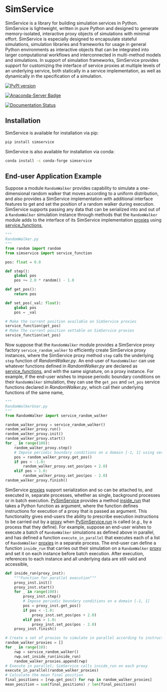# SimService

SimService is a library for building simulation services in Python.
SimService is lightweight, written in pure Python and designed to generate
memory-isolated, interactive proxy objects of simulations with minimal effort.
SimService is especially designed to encapsulate stateful simulations,
simulation libraries and frameworks for usage in general Python environments
as interactive objects that can be integrated into larger computational workflows
and interconnected in multi-method models and simulations. In support of simulation
frameworks, SimService provides support for customizing the interface of service
proxies at multiple levels of an underlying service, both statically in a service
implementation, as well as dynamically in the specification of a simulation.

[![PyPI version](https://badge.fury.io/py/simservice.svg)](https://badge.fury.io/py/simservice)

[![Anaconda-Server Badge](https://anaconda.org/conda-forge/simservice/badges/version.svg)](https://anaconda.org/conda-forge/simservice)

[![Documentation Status](https://readthedocs.org/projects/simservice/badge/?version=latest)](https://simservice.readthedocs.io/en/latest/?badge=latest)

## Installation

SimService is available for installation via pip: 

```bash
pip install simservice
```

SimService is also available for installation via conda:

```bash
conda install -c conda-forge simservice
```

## End-user Application Example

Suppose a module ``RandomWalker`` provides capability to simulate a one-dimensional random
walker that moves according to a uniform distribution, and also provides a SimService
implementation with additional interface features to get and set the position of a
random walker during execution. SimService supports passing any data that can be serialized
into and out of a ``RandomWalker`` simulation instance through methods that the
``RandomWalker`` module adds to the interface of its SimService implementation
[proxies](https://simservice.readthedocs.io/en/latest/api/index.html#simservice.PySimService.PySimService) using
[service_functions](https://simservice.readthedocs.io/en/latest/api/index.html#simservice.service_function),

```python
"""
RandomWalker.py
"""
from random import random
from simservice import service_function

pos: float = 0.0

def step():
    global pos
    pos += 2.0 * random() - 1.0

def get_pos():
    return pos

def set_pos(_val: float):
    global pos
    pos = _val

# Make the current position available on SimService proxies
service_function(get_pos)
# Make the current position settable on SimService proxies
service_function(set_pos)
```

Now suppose that the ``RandomWalker`` module provides a SimService proxy factory
``service_random_walker`` to efficiently create SimService proxy instances, where
the SimService proxy method ``step`` calls the underlying ``step`` function of
*RandomWalker.py*. An end-user of ``RandomWalker`` can use whatever functions defined
in *RandomWalker.py* are declared as 
[service_functions](https://simservice.readthedocs.io/en/latest/api/index.html#simservice.service_function),
and with the same signature, on a proxy instance. For example, if the end-user wishes to
impose periodic boundary conditions on their ``RandomWalker`` simulation, they can use the
``get_pos`` and ``set_pos`` service functions declared in *RandomWalker.py*, which call
their underlying functions of the same name,

```python
"""
RandomWalkerUser.py
"""
from RandomWalker import service_random_walker

random_walker_proxy = service_random_walker()
random_walker_proxy.run()
random_walker_proxy.init()
random_walker_proxy.start()
for _ in range(100):
    random_walker_proxy.step()
    # Impose periodic boundary conditions on a domain [-1, 1] using service functions
    pos = random_walker_proxy.get_pos()
    if pos < -1.0:
        random_walker_proxy.set_pos(pos + 2.0)
    elif pos > 1.0:
        random_walker_proxy.set_pos(pos - 2.0)
random_walker_proxy.finish()
```

SimService [proxies](https://simservice.readthedocs.io/en/latest/api/index.html#simservice.PySimService.PySimService) 
support serialization and so can be attached to, and executed in, separate processes, whether as single,
background processes or in batch execution. 
[PySimService](https://simservice.readthedocs.io/en/latest/api/index.html#simservice.PySimService.PySimService)
provides a method [inside_run](https://simservice.readthedocs.io/en/latest/api/index.html#simservice.PySimService.PySimService.inside_run)
that takes a Python function as argument, where the function defines instructions for
execution of a proxy that is passed as argument. This functionality gives end-users the
ability to prescribe execution instructions to be carried out by a
[proxy](https://simservice.readthedocs.io/en/latest/api/index.html#simservice.PySimService.PySimService) 
when [PySimService.run](https://simservice.readthedocs.io/en/latest/api/index.html#simservice.PySimService.PySimService.run) 
is called (*e.g.*, by a process that they define).
For example, suppose an end-user wishes to execute a batch of ``RandomWalker`` simulations
as defined above in parallel, and has defined a function ``execute_in_parallel`` that
executes each of a list of ``RandomWalker``
[proxies](https://simservice.readthedocs.io/en/latest/api/index.html#simservice.PySimService.PySimService) 
in a separate process. The end-user can define a function ``inside_run`` that carries out their simulation on
a ``RandomWalker`` [proxy](https://simservice.readthedocs.io/en/latest/api/index.html#simservice.PySimService.PySimService) 
and set it on each instance before batch execution. After execution, references to each instance and all
underlying data are still valid and accessible,

```python
def inside_run(proxy_inst):
    """Function for parallel execution"""
    proxy_inst.init()
    proxy_inst.start()
    for _ in range(100):
        proxy_inst.step()
        # Impose periodic boundary conditions on a domain [-1, 1]
        pos = proxy_inst.get_pos()
        if pos < -1.0:
            proxy_inst.set_pos(pos + 2.0)
        elif pos > 1.0:
            proxy_inst.set_pos(pos - 2.0)
    proxy_inst.finish()

# Create a set of proxies to simulate in parallel according to instructions defined in inside_run
random_walker_proxies = []
for _ in range(10):
    rwp = service_random_walker()
    rwp.set_inside_run(inside_run)
    random_walker_proxies.append(rwp)
# Execute in parallel; SimService calls inside_run on each proxy
execute_in_parallel(random_walker_proxies)
# Calculate the mean final position
final_positions = [rwp.get_pos() for rwp in random_walker_proxies]
mean_position = sum(final_positions) / len(final_positions)
```
